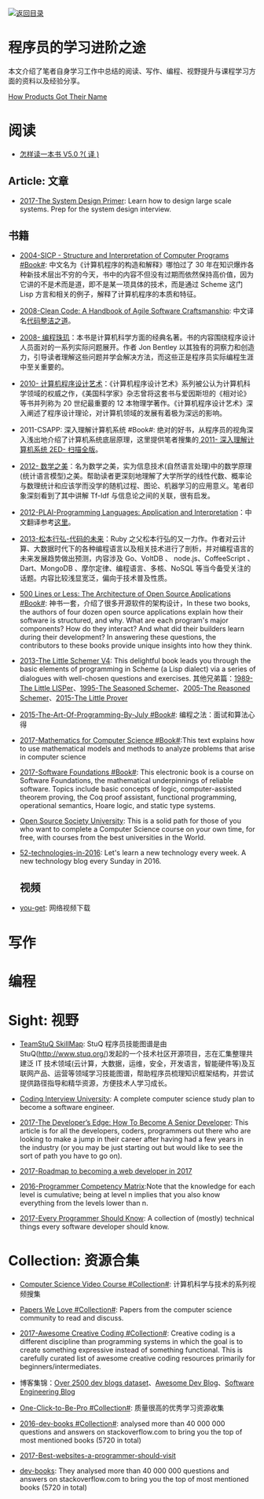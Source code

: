 [![返回目录](https://i.postimg.cc/JzFTMvjF/image.png)](https://github.com/wx-chevalier/Awesome-CheatSheets)

# 程序员的学习进阶之途

本文介绍了笔者自身学习工作中总结的阅读、写作、编程、视野提升与课程学习方面的资料以及经验分享。

[How Products Got Their Name](https://dev.to/amit_merchant/how-products-got-their-name-c6d?returning-user=true)

# 阅读

- [怎样读一本书 V5.0 ?( 译 )](https://ljinkai.github.io/2017/02/08/how-to-read-a-book/)

## Article: 文章

- [2017-The System Design Primer](https://github.com/donnemartin/system-design-primer): Learn how to design large scale systems. Prep for the system design interview.

## 书籍

- [2004-SICP - Structure and Interpretation of Computer Programs #Book#](http://sarabander.github.io/sicp/html/index.xhtml): 中文名为《计算机程序的构造和解释》哪怕过了 30 年在知识爆炸各种新技术层出不穷的今天，书中的内容不但没有过期而依然保持高价值，因为它讲的不是术而是道，即不是某一项具体的技术，而是通过 Scheme 这门 Lisp 方言和相关的例子，解释了计算机程序的本质和特征。

- [2008-Clean Code: A Handbook of Agile Software Craftsmanship](http://6me.us/cA697D): 中文译名[代码整洁之道](https://book.douban.com/subject/3892588/)。

- [2008- 编程珠玑](https://book.douban.com/subject/3227098/)：本书是计算机科学方面的经典名著。书的内容围绕程序设计人员面对的一系列实际问题展开。作者 Jon Bentley 以其独有的洞察力和创造力，引导读者理解这些问题并学会解决方法，而这些正是程序员实际编程生涯中至关重要的。

- [2010- 计算机程序设计艺术](http://6me.us/zzN)：《计算机程序设计艺术》系列被公认为计算机科学领域的权威之作，《美国科学家》杂志曾将这套书与爱因斯坦的《相对论》等书并列称为 20 世纪最重要的 12 本物理学著作。《计算机程序设计艺术》深入阐述了程序设计理论，对计算机领域的发展有着极为深远的影响。

- 2011-CSAPP: 深入理解计算机系统 #Book#: 绝对的好书，从程序员的视角深入浅出地介绍了计算机系统底层原理，这里提供笔者搜集的[ 2011- 深入理解计算机系统 2ED- 扫描全版](https://drive.wps.cn/view/l/ded1ba6254884c569ff61d119109ed8c)。

- [2012- 数学之美](https://book.douban.com/subject/10750155/)：名为数学之美，实为信息技术(自然语言处理)中的数学原理(统计语言模型)之美。帮助读者更深刻地理解了大学所学的线性代数、概率论与数理统计和应该学而没学的随机过程、图论、机器学习的应用意义。笔者印象深刻看到了其中讲解 Tf-Idf 与信息论之间的关联，很有启发。

- [2012-PLAI-Programming Languages: Application and Interpretation](http://cs.brown.edu/courses/cs173/2012/book/index.html)：中文翻译参考[这里](https://zhuanlan.zhihu.com/p/24578121)。

- [2013-松本行弘-代码的未来](https://book.douban.com/subject/24536403/)：Ruby 之父松本行弘的又一力作。作者对云计算、大数据时代下的各种编程语言以及相关技术进行了剖析，并对编程语言的未来发展趋势做出预测，内容涉及 Go、VoltDB 、 node.js、CoffeeScript 、 Dart、MongoDB 、摩尔定律、编程语言、多核、NoSQL 等当今备受关注的话题。内容比较浅显宽泛，偏向于技术普及性质。

- [500 Lines or Less: The Architecture of Open Source Applications #Book#](http://aosabook.org/en/index.html): 神书一套，介绍了很多开源软件的架构设计，In these two books, the authors of four dozen open source applications explain how their software is structured, and why. What are each program's major components? How do they interact? And what did their builders learn during their development? In answering these questions, the contributors to these books provide unique insights into how they think.

- [2013-The Little Schemer V4](https://drive.wps.cn/view/l/882c5c0df99841f5858417d5e6ae32c1): This delightful book leads you through the basic elements of programming in Scheme (a Lisp dialect) via a series of dialogues with well-chosen questions and exercises. 其他兄弟篇：[1989-The Little LISPer](https://www.amazon.com/exec/obidos/ASIN/0023397632/)、[1995-The Seasoned Schemer](https://book.douban.com/subject/1726083/)、[2005-The Reasoned Schemer](https://book.douban.com/subject/1726088/)、[2015-The Little Prover](http://the-little-prover.github.io/)

- [2015-The-Art-Of-Programming-By-July #Book#](http://6me.us/oEiD): 编程之法：面试和算法心得

- [2017-Mathematics for Computer Science #Book#](https://courses.csail.mit.edu/6.042/spring17/mcs.pdf):This text explains how to use mathematical models and methods to analyze problems that arise in computer science

- [2017-Software Foundations #Book#](https://www.cis.upenn.edu/~bcpierce/sf/current/index.html): This electronic book is a course on Software Foundations, the mathematical underpinnings of reliable software. Topics include basic concepts of logic, computer-assisted theorem proving, the Coq proof assistant, functional programming, operational semantics, Hoare logic, and static type systems.

- [Open Source Society University](http://6me.us/eWa): This is a solid path for those of you who want to complete a Computer Science course on your own time, for free, with courses from the best universities in the World.

- [52-technologies-in-2016](https://github.com/shekhargulati/52-technologies-in-2016): Let's learn a new technology every week. A new technology blog every Sunday in 2016.

  ## 视频

- [you-get](https://github.com/soimort/you-get): 网络视频下载

# 写作

# 编程

# Sight: 视野

- [TeamStuQ SkillMap](https://github.com/TeamStuQ/skill-map): StuQ 程序员技能图谱是由 StuQ(http://www.stuq.org/)发起的一个技术社区开源项目，志在汇集整理共建泛 IT 技术领域(云计算，大数据，运维，安全，开发语言，智能硬件等)及互联网产品、运营等领域学习技能图谱，帮助程序员梳理知识框架结构，并尝试提供路径指导和精华资源，方便技术人学习成长。

- [Coding Interview University](https://github.com/jwasham/coding-interview-university): A complete computer science study plan to become a software engineer.

- [2017-The Developer’s Edge: How To Become A Senior Developer](http://6me.us/h8Zcz): This article is for all the developers, coders, programmers out there who are looking to make a jump in their career after having had a few years in the industry (or you may be just starting out but would like to see the sort of path you have to go on).

- [2017-Roadmap to becoming a web developer in 2017](https://github.com/kamranahmedse/developer-roadmap)

- [2016-Programmer Competency Matrix](http://sijinjoseph.com/programmer-competency-matrix/):Note that the knowledge for each level is cumulative; being at level n implies that you also know everything from the levels lower than n.

- [2017-Every Programmer Should Know](https://github.com/mr-mig/every-programmer-should-know): A collection of (mostly) technical things every software developer should know.

# Collection: 资源合集

- [Computer Science Video Course #Collection#](https://github.com/Developer-Y/cs-video-courses): 计算机科学与技术的系列视频搜集

- [Papers We Love #Collection#](https://github.com/papers-we-love/papers-we-love): Papers from the computer science community to read and discuss.

- [2017-Awesome Creative Coding #Collection#](https://github.com/terkelg/awesome-creative-coding): Creative coding is a different discipline than programming systems in which the goal is to create something expressive instead of something functional. This is carefully curated list of awesome creative coding resources primarily for beginners/intermediates.

- 博客集锦：[Over 2500 dev blogs dataset](https://github.com/abdelhai/devblogs)、[Awesome Dev Blog](https://github.com/abdelhai/awesome-dev-blogs)、[Software Engineering Blog](https://github.com/kilimchoi/engineering-blogs)

- [One-Click-to-Be-Pro #Collection#](https://github.com/vic317yeh/One-Click-to-Be-Pro): 质量很高的优秀学习资源收集

- [2016-dev-books #Collection#](http://www.dev-books.com/): analysed more than 40 000 000 questions and answers on stackoverflow.com to bring you the top of most mentioned books (5720 in total)

- [2017-Best-websites-a-programmer-should-visit](https://github.com/sdmg15/Best-websites-a-programmer-should-visit)

- [dev-books](dev-books.com): They analysed more than 40 000 000 questions and answers on stackoverflow.com to bring you the top of most mentioned books (5720 in total)
